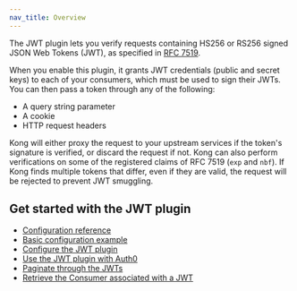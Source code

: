 ```yaml
---
nav_title: Overview
---
```


The JWT plugin lets you verify requests containing HS256 or RS256 signed JSON Web Tokens (JWT), 
as specified in [RFC 7519](https://tools.ietf.org/html/rfc7519).

When you enable this plugin, it grants JWT credentials (public and secret keys) 
to each of your consumers, which must be used to sign their JWTs.
You can then pass a token through any of the following:

- A query string parameter
- A cookie
- HTTP request headers

Kong will either proxy the request to your upstream services if the token's
signature is verified, or discard the request if not. Kong can also perform
verifications on some of the registered claims of RFC 7519 (`exp` and `nbf`).
If Kong finds multiple tokens that differ, even if they are valid, the request
will be rejected to prevent JWT smuggling.

## Get started with the JWT plugin

* [Configuration reference](/hub/kong-inc/jwt/configuration/)
* [Basic configuration example](/hub/kong-inc/jwt/how-to/basic-example/)
* [Configure the JWT plugin](/hub/kong-inc/jwt/how-to/setup/)
* [Use the JWT plugin with Auth0](/hub/kong-inc/jwt/how-to/auth0/)
* [Paginate through the JWTs](/hub/kong-inc/jwt/how-to/paginate/)
* [Retrieve the Consumer associated with a JWT](/hub/kong-inc/jwt/how-to/retrieve-consumer/)

[api-object]: /gateway/latest/admin-api/#api-object
[configuration]: /gateway/latest/reference/configuration
[consumer-object]: /gateway/latest/admin-api/#consumer-object

